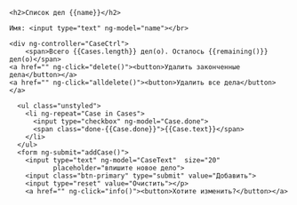 <!doctype html>
<html lang="en" ng-app>
<head>
  <meta charset="UTF-8">
  <title>СПИСОК ДЕЛ</title>
  <link rel="stylesheet" href="bower_components/bootstrap/dist/css/bootstrap.css">
  <link rel="stylesheet" href="tobo.css">
  <script src="https://ajax.googleapis.com/ajax/libs/angularjs/1.2.26/angular.js"></script>
  <script src="bower_components/angular/angular.js"></script>
  <script src="controllers.js"></script>

</head>
<body>

	<h2>Список дел {{name}}</h2>

	Имя: <input type="text" ng-model="name"></br>
	
	<div ng-controller="CaseCtrl">
		<span>Всего {{Cases.length}} дел(о). Осталось {{remaining()}} дел(о)</span>
    <a href="" ng-click="delete()"><button>Удалить законченные дела</button></a>
    <a href="" ng-click="alldelete()"><button>Удалить все дела</button></a>
		
      <ul class="unstyled">
        <li ng-repeat="Case in Cases">
          <input type="checkbox" ng-model="Case.done">
          <span class="done-{{Case.done}}">{{Case.text}}</span>
        </li>
      </ul>
      <form ng-submit="addCase()">
        <input type="text" ng-model="CaseText"  size="20"
               placeholder="впишите новое дело">
        <input class="btn-primary" type="submit" value="Добавить">
        <input type="reset" value="Очистить"></p> 
        <a href="" ng-click="info()"><button>Хотите изменить?</button></a>

</body>
</html>
